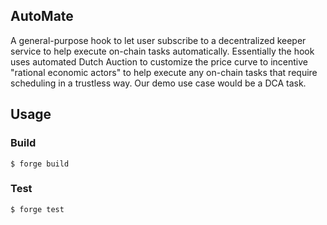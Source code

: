 ## AutoMate

A general-purpose hook to let user subscribe to a decentralized keeper service to help execute on-chain tasks automatically. Essentially the hook uses automated Dutch Auction to customize the price curve to incentive "rational economic actors" to help execute any on-chain tasks that require scheduling in a trustless way. Our demo use case would be a DCA task.

## Usage

### Build

```shell
$ forge build
```

### Test

```shell
$ forge test
```
